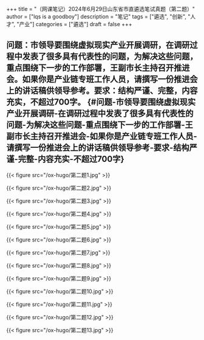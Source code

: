 +++
title = "（网课笔记）2024年6月29日山东省市直遴选笔试真题（第二题）"
author = ["lqs is a goodboy"]
description = "笔记"
tags = ["遴选", "创新", "人才", "产业"]
categories = ["遴选"]
draft = false
+++

## 问题：市领导要围绕虚拟现实产业开展调研，在调研过程中发表了很多具有代表性的问题，为解决这些问题，重点围绕下一步的工作部署，王副市长主持召开推进会。如果你是产业链专班工作人员，请撰写一份推进会上的讲话稿供领导参考。要求：结构严谨、完整，内容充实，不超过700字。 {#问题-市领导要围绕虚拟现实产业开展调研-在调研过程中发表了很多具有代表性的问题-为解决这些问题-重点围绕下一步的工作部署-王副市长主持召开推进会-如果你是产业链专班工作人员-请撰写一份推进会上的讲话稿供领导参考-要求-结构严谨-完整-内容充实-不超过700字}

{{< figure src="/ox-hugo/第二题1.jpg" >}}

{{< figure src="/ox-hugo/第二题2.jpg" >}}

{{< figure src="/ox-hugo/第二题3.jpg" >}}

{{< figure src="/ox-hugo/第二题4.jpg" >}}

{{< figure src="/ox-hugo/第二题5.jpg" >}}

{{< figure src="/ox-hugo/第二题6.jpg" >}}

{{< figure src="/ox-hugo/第二题7.jpg" >}}

{{< figure src="/ox-hugo/第二题8.jpg" >}}

{{< figure src="/ox-hugo/第二题9.jpg" >}}

{{< figure src="/ox-hugo/第二题10.jpg" >}}

{{< figure src="/ox-hugo/第二题11.jpg" >}}

{{< figure src="/ox-hugo/第二题12.jpg" >}}

{{< figure src="/ox-hugo/第二题13.jpg" >}}
